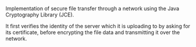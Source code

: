 Implementation of secure file transfer through a network using the Java Cryptography Library (JCE).

It first verifies the identity of the server which it is uploading to by asking for its certificate, before encrypting the file data and transmitting it over the network.
